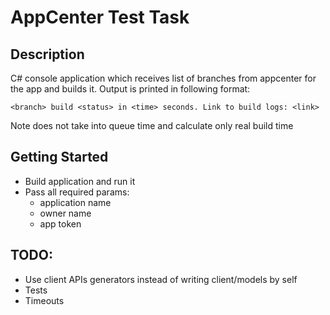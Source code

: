 # AppCenter Test Task

## Description
C# console application which receives list of branches from appcenter for the app and builds it.
Output is printed in following format:

    <branch> build <status> in <time> seconds. Link to build logs: <link>

Note does not take into queue time and calculate only real build time 

## Getting Started
- Build application and run it
- Pass all required params:
  - application name
  - owner name
  - app token

## TODO:
- Use client APIs generators instead of writing client/models by self
- Tests
- Timeouts
